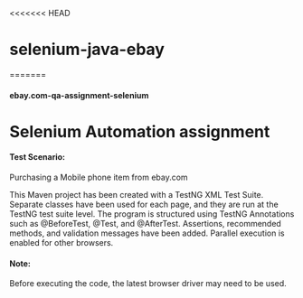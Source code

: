 <<<<<<< HEAD
# selenium-java-ebay
=======
#### ebay.com-qa-assignment-selenium

# Selenium Automation assignment

#### Test Scenario: 

Purchasing a Mobile phone item from ebay.com 

This Maven project has been created with a TestNG XML Test Suite. Separate classes have been used for each page, and they are run at the TestNG test suite level. The program is structured using TestNG Annotations such as @BeforeTest, @Test, and @AfterTest. Assertions, recommended methods, and validation messages have been added. Parallel execution is enabled for other browsers.

#### Note:

Before executing the code, the latest browser driver may need to be used.
